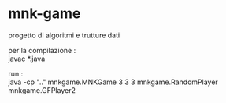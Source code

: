 # mnk-game

progetto di algoritmi e trutture dati 

per la compilazione :    
javac *.java 

run :   
java -cp ".." mnkgame.MNKGame 3 3 3 mnkgame.RandomPlayer mnkgame.GFPlayer2
